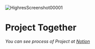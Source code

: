![HighresScreenshot00001](https://i.imgur.com/y1RYnYT.jpg)
# Project Together
*You can see process of Project at [Notion](https://www.notion.so/rukasp/Project-Together-ecc53d8874ed4d47948afb8b53c7d10e)*
